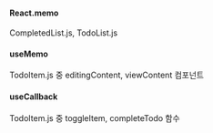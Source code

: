 #### React.memo

CompletedList.js, TodoList.js

#### useMemo

TodoItem.js 중 editingContent, viewContent 컴포넌트

#### useCallback

TodoItem.js 중 toggleItem, completeTodo 함수
